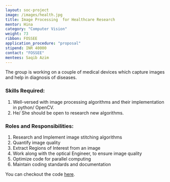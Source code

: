 ```yaml
---
layout: soc-project
image: /images/health.jpg
title: Image Processing  for Healthcare Research
mentor: Hina
category: "Computer Vision"
weight: 73
ribbon: FOSSEE
application_procedure: "proposal"
stipend: INR 40000
contact: "FOSSEE"
mentees: Saqib Azim
---
```


The group is working on a couple of medical devices which capture images and help in diagnosis of diseases.

<!--break-->

### Skills Required:
1. Well-versed with image processing algorithms and their implementation in python/ OpenCV.
2. He/ She should be open to research new algorithms.

###  Roles and Responsibilities:
1. Research and Implement image stitching algorithms
2. Quantify image quality
3. Extract Regions of Interest from an image
4. Work along with the optical Engineer, to ensure image quality
5. Optimize code for parallel computing
6. Maintain coding standards and documentation

You can checkout the code [here](https://github.com/FOSSEE/).
